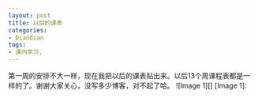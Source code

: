```yaml
---
layout: post
title: 以后的课表
categories:
- Diandian
tags:
- 课内学习, 
---
```

第一周的安排不大一样，现在我把以后的课表贴出来。以后13个周课程表都是一样的了。谢谢大家关心，没写多少博客，对不起了哈。 !\[Image 1\]\[\] \[Image 1\]: